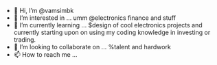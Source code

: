 - 👋 Hi, I’m @vamsimbk
- 👀 I’m interested in ... umm @electronics finance and stuff
- 🌱 I’m currently learning ... $design of cool electronics projects and currently starting upon on using my coding knowledge in investing or trading.  
- 💞️ I’m looking to collaborate on ... %talent and hardwork
- 📫 How to reach me ...

<!---
vamsimbk/vamsimbk is a ✨ special ✨ repository because its `README.md` (this file) appears on your GitHub profile.
You can click the Preview link to take a look at your changes.
--->
